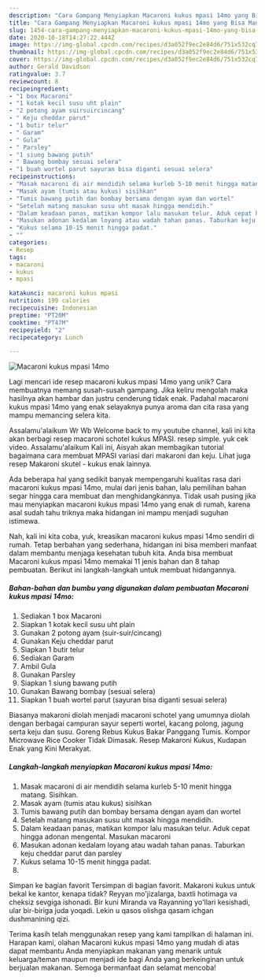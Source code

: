 ```yaml
---
description: "Cara Gampang Menyiapkan Macaroni kukus mpasi 14mo yang Bisa Manjain Lidah"
title: "Cara Gampang Menyiapkan Macaroni kukus mpasi 14mo yang Bisa Manjain Lidah"
slug: 1454-cara-gampang-menyiapkan-macaroni-kukus-mpasi-14mo-yang-bisa-manjain-lidah
date: 2020-10-18T14:27:22.444Z
image: https://img-global.cpcdn.com/recipes/d3a052f9ec2e84d6/751x532cq70/macaroni-kukus-mpasi-14mo-foto-resep-utama.jpg
thumbnail: https://img-global.cpcdn.com/recipes/d3a052f9ec2e84d6/751x532cq70/macaroni-kukus-mpasi-14mo-foto-resep-utama.jpg
cover: https://img-global.cpcdn.com/recipes/d3a052f9ec2e84d6/751x532cq70/macaroni-kukus-mpasi-14mo-foto-resep-utama.jpg
author: Gerald Davidson
ratingvalue: 3.7
reviewcount: 8
recipeingredient:
- "1 box Macaroni"
- "1 kotak kecil susu uht plain"
- "2 potong ayam suirsuircincang"
- " Keju cheddar parut"
- "1 butir telur"
- " Garam"
- " Gula"
- " Parsley"
- "1 siung bawang putih"
- " Bawang bombay sesuai selera"
- "1 buah wortel parut sayuran bisa diganti sesuai selera"
recipeinstructions:
- "Masak macaroni di air mendidih selama kurleb 5-10 menit hingga matang. Sisihkan."
- "Masak ayam (tumis atau kukus) sisihkan"
- "Tumis bawang putih dan bombay bersama dengan ayam dan wortel"
- "Setelah matang masukan susu uht masak hingga mendidih."
- "Dalam keadaan panas, matikan kompor lalu masukan telur. Aduk cepat hingga adonan mengental. Masukan macaroni"
- "Masukan adonan kedalam loyang atau wadah tahan panas. Taburkan keju cheddar parut dan parsley"
- "Kukus selama 10-15 menit hingga padat."
- ""
categories:
- Resep
tags:
- macaroni
- kukus
- mpasi

katakunci: macaroni kukus mpasi 
nutrition: 199 calories
recipecuisine: Indonesian
preptime: "PT20M"
cooktime: "PT47M"
recipeyield: "2"
recipecategory: Lunch

---
```



![Macaroni kukus mpasi 14mo](https://img-global.cpcdn.com/recipes/d3a052f9ec2e84d6/751x532cq70/macaroni-kukus-mpasi-14mo-foto-resep-utama.jpg)

Lagi mencari ide resep macaroni kukus mpasi 14mo yang unik? Cara membuatnya memang susah-susah gampang. Jika keliru mengolah maka hasilnya akan hambar dan justru cenderung tidak enak. Padahal macaroni kukus mpasi 14mo yang enak selayaknya punya aroma dan cita rasa yang mampu memancing selera kita.

Assalamu&#39;alaikum Wr Wb Welcome back to my youtube channel, kali ini kita akan berbagi resep macaroni schotel kukus MPASI. resep simple. yuk cek video. Assalamu&#39;alaikum Kali ini, Aisyah akan membagikan tutorial bagaimana cara membuat MPASI variasi dari makaroni dan keju. Lihat juga resep Makaroni skutel - kukus enak lainnya.

Ada beberapa hal yang sedikit banyak mempengaruhi kualitas rasa dari macaroni kukus mpasi 14mo, mulai dari jenis bahan, lalu pemilihan bahan segar hingga cara membuat dan menghidangkannya. Tidak usah pusing jika mau menyiapkan macaroni kukus mpasi 14mo yang enak di rumah, karena asal sudah tahu triknya maka hidangan ini mampu menjadi suguhan istimewa.


Nah, kali ini kita coba, yuk, kreasikan macaroni kukus mpasi 14mo sendiri di rumah. Tetap berbahan yang sederhana, hidangan ini bisa memberi manfaat dalam membantu menjaga kesehatan tubuh kita. Anda bisa membuat Macaroni kukus mpasi 14mo memakai 11 jenis bahan dan 8 tahap pembuatan. Berikut ini langkah-langkah untuk membuat hidangannya.

<!--inarticleads1-->

##### Bahan-bahan dan bumbu yang digunakan dalam pembuatan Macaroni kukus mpasi 14mo:

1. Sediakan 1 box Macaroni
1. Siapkan 1 kotak kecil susu uht plain
1. Gunakan 2 potong ayam (suir-suir/cincang)
1. Gunakan  Keju cheddar parut
1. Siapkan 1 butir telur
1. Sediakan  Garam
1. Ambil  Gula
1. Gunakan  Parsley
1. Siapkan 1 siung bawang putih
1. Gunakan  Bawang bombay (sesuai selera)
1. Siapkan 1 buah wortel parut (sayuran bisa diganti sesuai selera)


Biasanya makaroni diolah menjadi macaroni schotel yang umumnya diolah dengan berbagai campuran sayur seperti wortel, kacang polong, jagung serta keju dan susu. Goreng Rebus Kukus Bakar Panggang Tumis. Kompor Microwave Rice Cooker Tidak Dimasak. Resep Makaroni Kukus, Kudapan Enak yang Kini Merakyat. 

<!--inarticleads2-->

##### Langkah-langkah menyiapkan Macaroni kukus mpasi 14mo:

1. Masak macaroni di air mendidih selama kurleb 5-10 menit hingga matang. Sisihkan.
1. Masak ayam (tumis atau kukus) sisihkan
1. Tumis bawang putih dan bombay bersama dengan ayam dan wortel
1. Setelah matang masukan susu uht masak hingga mendidih.
1. Dalam keadaan panas, matikan kompor lalu masukan telur. Aduk cepat hingga adonan mengental. Masukan macaroni
1. Masukan adonan kedalam loyang atau wadah tahan panas. Taburkan keju cheddar parut dan parsley
1. Kukus selama 10-15 menit hingga padat.
1. 


Simpan ke bagian favorit Tersimpan di bagian favorit. Makaroni kukus untuk bekal ke kantor, kenapa tidak? Reyyan mo&#39;jizalarga, baxtli hotimaga va cheksiz sevgiga ishonadi. Bir kuni Miranda va Rayanning yo&#39;llari kesishadi, ular bir-biriga juda yoqadi. Lekin u qasos olishga qasam ichgan dushmanining qizi. 

Terima kasih telah menggunakan resep yang kami tampilkan di halaman ini. Harapan kami, olahan Macaroni kukus mpasi 14mo yang mudah di atas dapat membantu Anda menyiapkan makanan yang menarik untuk keluarga/teman maupun menjadi ide bagi Anda yang berkeinginan untuk berjualan makanan. Semoga bermanfaat dan selamat mencoba!
